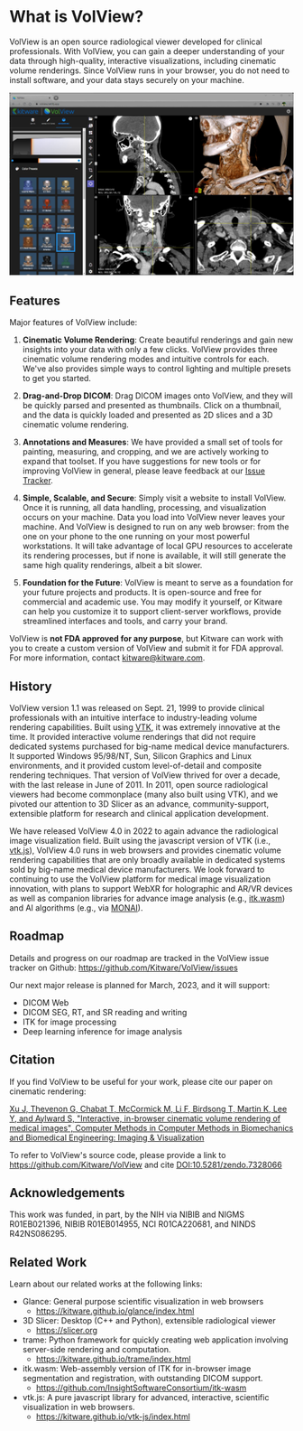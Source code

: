 # What is VolView?

VolView is an open source radiological viewer developed for clinical professionals. With VolView, you can gain a deeper understanding of your data through high-quality, interactive visualizations, including cinematic volume renderings. Since VolView runs in your browser, you do not need to install software, and your data stays securely on your machine.

![Welcome](./assets/VolView-Overview.jpg)

## Features

Major features of VolView include:

1. **Cinematic Volume Rendering**: Create beautiful renderings and gain new insights into your data with only a few clicks.  VolView provides three cinematic volume rendering modes and intuitive controls for each.  We've also provides simple ways to control lighting and multiple presets to get you started.

2. **Drag-and-Drop DICOM**: Drag DICOM images onto VolView, and they will be quickly parsed and presented as thumbnails.  Click on a thumbnail, and the data is quickly loaded and presented as 2D slices and a 3D cinematic volume rendering.

3. **Annotations and Measures**: We have provided a small set of tools for painting, measuring, and cropping, and we are actively working to expand that toolset.  If you have suggestions for new tools or for improving VolView in general, please leave feedback at our [Issue Tracker](https://github.com/Kitware/VolView/issues).

4. **Simple, Scalable, and Secure**: Simply visit a website to install VolView.  Once it is running, all data handling, processing, and visualization occurs on your machine.  Data you load into VolView never leaves your machine.  And VolView is designed to run on any web browser: from the one on your phone to the one running on your most powerful workstations.  It will take advantage of local GPU resources to accelerate its rendering processes, but if none is available, it will still generate the same high quality renderings, albeit a bit slower.

5. **Foundation for the Future**: VolView is meant to serve as a foundation for your future projects and products.  It is open-source and free for commercial and academic use.  You may modify it yourself, or Kitware can help you customize it to support client-server workflows, provide streamlined interfaces and tools, and carry your brand.

VolView is **not FDA approved for any purpose**, but Kitware can work with you to create a custom version of VolView and submit it for FDA approval.  For more information, contact [kitware@kitware.com](mailto:kitware@kitware.com).

## History

VolView version 1.1 was released on Sept. 21, 1999 to provide clinical professionals with an intuitive interface to industry-leading volume rendering capabilities. Built using [VTK](https://vtk.org), it was extremely innovative at the time. It provided interactive volume renderings that did not require dedicated systems purchased for big-name medical device manufacturers. It supported Windows 95/98/NT, Sun, Silicon Graphics and Linux environments, and it provided custom level-of-detail and composite rendering techniques. That version of VolView thrived for over a decade, with the last release in June of 2011. In 2011, open source radiological viewers had become commonplace (many also built using VTK), and we pivoted our attention to 3D Slicer as an advance, community-support, extensible platform for research and clinical application development.

We have released VolView 4.0 in 2022 to again advance the radiological image visualization field.  Built using the javascript version of VTK (i.e., [vtk.js](https://kitware.github.io/vtk-js/index.html)), VolView 4.0 runs in web browsers and provides cinematic volume rendering capabilities that are only broadly available in dedicated systems sold by big-name medical device manufacturers.  We look forward to continuing to use the VolView platform for medical image visualization innovation, with plans to support WebXR for holographic and AR/VR devices as well as companion libraries for advance image analysis (e.g., [itk.wasm](https://github.com/InsightSoftwareConsortium/itk-wasm)) and AI algorithms (e.g., via [MONAI](https://monai.io)).

## Roadmap

Details and progress on our roadmap are tracked in the VolView issue tracker on Github: https://github.com/Kitware/VolView/issues

Our next major release is planned for March, 2023, and it will support:
* DICOM Web 
* DICOM SEG, RT, and SR reading and writing 
* ITK for image processing
* Deep learning inference for image analysis

## Citation

If you find VolView to be useful for your work, please cite our paper on cinematic rendering:

[Xu J, Thevenon G, Chabat T, McCormick M, Li F, Birdsong T, Martin K, Lee Y, and Aylward S, "Interactive, in-browser cinematic volume rendering of medical images", Computer Methods in Computer Methods in Biomechanics and Biomedical Engineering: Imaging & Visualization](https://www.tandfonline.com/doi/full/10.1080/21681163.2022.2145239)

To refer to VolView's source code, please provide a link to https://github.com/Kitware/VolView and cite [DOI:10.5281/zendo.7328066](https://zenodo.org/badge/latestdoi/248073292)

## Acknowledgements

This work was funded, in part, by the NIH via NIBIB and NIGMS R01EB021396, NIBIB R01EB014955, NCI R01CA220681, and NINDS R42NS086295.

## Related Work

Learn about our related works at the following links:
* Glance: General purpose scientific visualization in web browsers
    * https://kitware.github.io/glance/index.html
* 3D Slicer: Desktop (C++ and Python), extensible radiological viewer
    * https://slicer.org
* trame: Python framework for quickly creating web application involving server-side rendering and computation.
    * https://kitware.github.io/trame/index.html
* itk.wasm: Web-assembly version of ITK for in-browser image segmentation and registration, with outstanding DICOM support.
    * https://github.com/InsightSoftwareConsortium/itk-wasm
* vtk.js: A pure javascript library for advanced, interactive, scientific visualization in web browsers.
    * https://kitware.github.io/vtk-js/index.html
